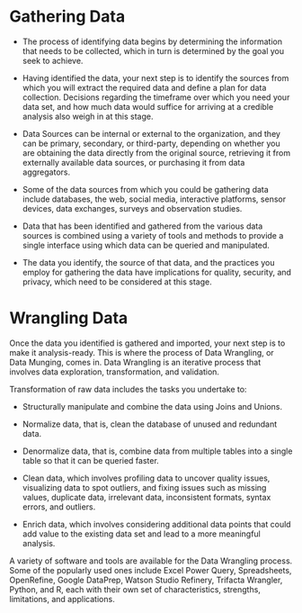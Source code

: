 # Gathering Data

- The process of identifying data begins by determining the information that needs to be collected, which in turn is determined by the goal you seek to achieve. 

- Having identified the data, your next step is to identify the sources from which you will extract the required data and define a plan for data collection. Decisions regarding the timeframe over which you need your data set, and how much data would suffice for arriving at a credible analysis also weigh in at this stage.  

- Data Sources can be internal or external to the organization, and they can be primary, secondary, or third-party, depending on whether you are obtaining the data directly from the original source, retrieving it from externally available data sources, or purchasing it from data aggregators. 

- Some of the data sources from which you could be gathering data include databases, the web, social media, interactive platforms, sensor devices, data exchanges, surveys and observation studies. 

- Data that has been identified and gathered from the various data sources is combined using a variety of tools and methods to provide a single interface using which data can be queried and manipulated. 

- The data you identify, the source of that data, and the practices you employ for gathering the data have implications for quality, security, and privacy, which need to be considered at this stage.


# Wrangling Data

Once the data you identified is gathered and imported, your next step is to make it analysis-ready. This is where the process of Data Wrangling, or Data Munging, comes in. 
Data Wrangling is an iterative process that involves data exploration, transformation, and validation.  

Transformation of raw data includes the tasks you undertake to:

- Structurally manipulate and combine the data using Joins and Unions.

- Normalize data, that is, clean the database of unused and redundant data.

- Denormalize data, that is, combine data from multiple tables into a single table so that it can be queried faster. 

- Clean data, which involves profiling data to uncover quality issues, visualizing data to spot outliers, and fixing issues such as missing values, duplicate data, irrelevant data, inconsistent formats, syntax errors, and outliers.

- Enrich data, which involves considering additional data points that could add value to the existing data set and lead to a more meaningful analysis.

A variety of software and tools are available for the Data Wrangling process. Some of the popularly used ones include Excel Power Query, Spreadsheets, 
OpenRefine, Google DataPrep, Watson Studio Refinery, Trifacta Wrangler, Python, and R, each with their own set of characteristics, strengths, limitations, and applications.
